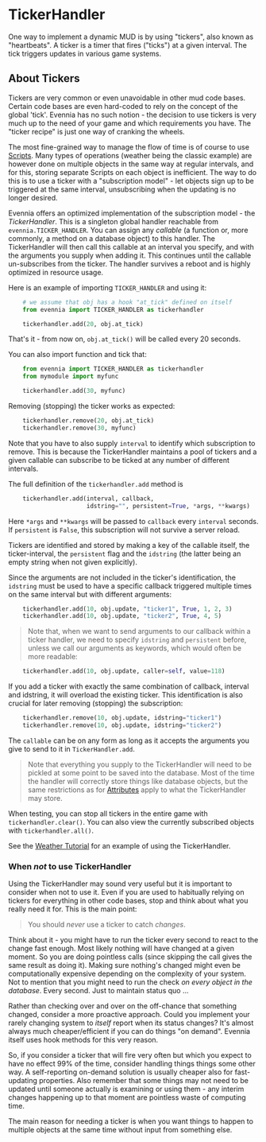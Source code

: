 # TickerHandler


One way to implement a dynamic MUD is by using "tickers", also known as "heartbeats". A ticker is a
timer that fires ("ticks") at a given interval. The tick triggers updates in various game systems.

## About Tickers

Tickers are very common or even unavoidable in other mud code bases.  Certain code bases are even
hard-coded to rely on the concept of the global 'tick'. Evennia has no such notion - the decision to
use tickers is very much up to the need of your game and which requirements you have. The "ticker
recipe" is just one way of cranking the wheels.

The most fine-grained way to manage the flow of time is of course to use [Scripts](./Scripts.md). Many
types of operations (weather being the classic example) are however done on multiple objects in the
same way at regular intervals, and for this, storing separate Scripts on each object is inefficient.
The way to do this is to use a ticker with a "subscription model" - let objects sign up to be
triggered at the same interval, unsubscribing when the updating is no longer desired.

Evennia offers an optimized implementation of the subscription model - the *TickerHandler*. This is
a singleton global handler reachable from `evennia.TICKER_HANDLER`. You can assign any *callable* (a
function or, more commonly, a method on a database object) to this handler. The TickerHandler will
then call this callable at an interval you specify, and with the arguments you supply when adding
it. This continues until the callable un-subscribes from the ticker. The handler survives a reboot
and is highly optimized in resource usage.

Here is an example of importing `TICKER_HANDLER` and using it: 

```python
    # we assume that obj has a hook "at_tick" defined on itself
    from evennia import TICKER_HANDLER as tickerhandler    

    tickerhandler.add(20, obj.at_tick)
``` 

That's it - from now on, `obj.at_tick()` will be called every 20 seconds. 

You can also import function and tick that: 

```python
    from evennia import TICKER_HANDLER as tickerhandler
    from mymodule import myfunc

    tickerhandler.add(30, myfunc)
```

Removing (stopping) the ticker works as expected: 

```python
    tickerhandler.remove(20, obj.at_tick)
    tickerhandler.remove(30, myfunc) 
```

Note that you have to also supply `interval` to identify which subscription to remove. This is
because the TickerHandler maintains a pool of tickers and a given callable can subscribe to be
ticked at any number of different intervals.

The full definition of the `tickerhandler.add` method is

```python
    tickerhandler.add(interval, callback, 
                      idstring="", persistent=True, *args, **kwargs)
```

Here `*args` and `**kwargs` will be passed to `callback` every `interval` seconds. If `persistent`
is `False`, this subscription will not survive a server reload.

Tickers are identified and stored by making a key of the callable itself, the ticker-interval, the
`persistent` flag and the `idstring` (the latter being an empty string when not given explicitly).

Since the arguments are not included in the ticker's identification, the `idstring` must be used to
have a specific callback triggered multiple times on the same interval but with different arguments:

```python
    tickerhandler.add(10, obj.update, "ticker1", True, 1, 2, 3)
    tickerhandler.add(10, obj.update, "ticker2", True, 4, 5)
```

> Note that, when we want to send arguments to our callback within a ticker handler, we need to
specify `idstring` and `persistent` before, unless we call our arguments as keywords, which would
often be more readable:

```python
    tickerhandler.add(10, obj.update, caller=self, value=118)
```

If you add a ticker with exactly the same combination of callback, interval and idstring, it will
overload the existing ticker. This identification is also crucial for later removing (stopping) the
subscription:

```python
    tickerhandler.remove(10, obj.update, idstring="ticker1")
    tickerhandler.remove(10, obj.update, idstring="ticker2")
```

The `callable` can be on any form as long as it accepts the arguments you give to send to it in
`TickerHandler.add`.

> Note that everything you supply to the TickerHandler will need to be pickled at some point to be
saved into the database. Most of the time the handler will correctly store things like database
objects, but the same restrictions as for [Attributes](./Attributes.md) apply to what the TickerHandler
may store.

When testing, you can stop all tickers in the entire game with `tickerhandler.clear()`. You can also
view the currently subscribed objects with `tickerhandler.all()`.

See the [Weather Tutorial](../Howto/Weather-Tutorial.md) for an example of using the TickerHandler.

### When *not* to use TickerHandler

Using the TickerHandler may sound very useful but it is important to consider when not to use it.
Even if you are used to habitually relying on tickers for everything in other code bases, stop and
think about what you really need it for. This is the main point:
 
> You should *never*  use  a ticker to catch *changes*. 

Think about it - you might have to run the ticker every second to react to the change fast enough.
Most likely nothing will have changed at a given moment. So you are doing pointless calls (since
skipping the call gives the same result as doing it). Making sure nothing's changed might even be
computationally expensive depending on the complexity of your system. Not to mention that you might
need to run the check *on every object in the database*. Every second. Just to maintain status quo
...

Rather than checking over and over on the off-chance that something changed, consider a more
proactive approach. Could you implement your rarely changing system to *itself* report when its
status changes?  It's almost always much cheaper/efficient if you can do things "on demand". Evennia
itself uses hook methods for this very reason.

So, if you consider a ticker that will fire very often but which you expect to have no effect 99% of
the time, consider handling things things some other way. A self-reporting on-demand solution is
usually cheaper also for fast-updating properties. Also remember that some things may not need to be
updated until someone actually is examining or using them - any interim changes happening up to that
moment are pointless waste of computing time.

The main reason for needing a ticker is when you want things to happen to multiple objects at the
same time without input from something else.